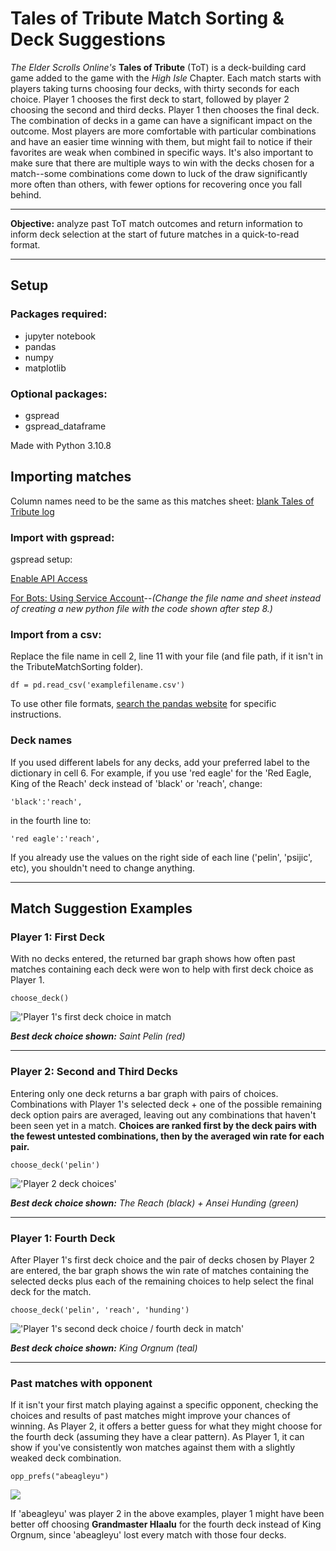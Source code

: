 # Tales of Tribute Match Sorting & Deck Suggestions

*The Elder Scrolls Online's* __Tales of Tribute__ (ToT) is a deck-building card game added to the game with the *High Isle* Chapter. Each match starts with players taking turns choosing four decks, with thirty seconds for each choice. Player 1 chooses the first deck to start, followed by player 2 choosing the second and third decks. Player 1 then chooses the final deck. The combination of decks in a game can have a significant impact on the outcome. Most players are more comfortable with particular combinations and have an easier time winning with them, but might fail to notice if their favorites are weak when combined in specific ways. It's also important to make sure that there are multiple ways to win with the decks chosen for a match--some combinations come down to luck of the draw significantly more often than others, with fewer options for recovering once you fall behind.

----------
__Objective:__ analyze past ToT match outcomes and return information to inform deck selection at the start of future matches in a quick-to-read format.

----------

## __Setup__

### Packages required:

- jupyter notebook
- pandas
- numpy
- matplotlib

### Optional packages:
- gspread
- gspread_dataframe

Made with Python 3.10.8

## __Importing matches__

Column names need to be the same as this matches sheet: [blank Tales of Tribute log](https://docs.google.com/spreadsheets/d/1YQ2j1tEnVOCa40rRS8KYiVN84ltjJW523-lenTeBh_M/edit?usp=sharing)

### __Import with gspread:__

gspread setup:

[Enable API Access](https://docs.gspread.org/en/v5.7.0/oauth2.html#oauth-client-id)

[For Bots: Using Service Account](https://docs.gspread.org/en/v5.7.0/oauth2.html#for-bots-using-service-account)--*(Change the file name and sheet instead of creating a new python file with the code shown after step 8.)*

### __Import from a csv:__

 Replace the file name in cell 2, line 11 with your file (and file path, if it isn't in the TributeMatchSorting folder).

```
df = pd.read_csv('examplefilename.csv')
```

 To use other file formats, [search the pandas website](https://pandas.pydata.org/docs/search.html) for specific instructions.

### __Deck names__

If you used different labels for any decks, add your preferred label to the dictionary in cell 6. For example, if you use 'red eagle' for the 'Red Eagle, King of the Reach' deck instead of 'black' or 'reach', change:
```
'black':'reach',
```
in the fourth line to:

```
'red eagle':'reach',
```

If you already use the values on the right side of each line ('pelin', 'psijic', etc), you shouldn't need to change anything.

---

## Match Suggestion Examples

### __Player 1: First Deck__

With no decks entered, the returned bar graph shows how often past matches containing each deck were won to help with first deck choice as Player 1.

```
choose_deck()
```

!['Player 1's first deck choice in match](images/p1_first.png)

*__Best deck choice shown:__ Saint Pelin (red)*

---

### __Player 2: Second and Third Decks__

Entering only one deck returns a bar graph with pairs of choices. Combinations with Player 1's selected deck + one of the possible remaining deck option pairs are averaged, leaving out any combinations that haven't been seen yet in a match. __Choices are ranked first by the deck pairs with the fewest untested combinations, then by the averaged win rate for each pair.__

```
choose_deck('pelin')
```

!['Player 2 deck choices'](images/p2.png)

*__Best deck choice shown:__ The Reach (black) + Ansei Hunding (green)*

---

### __Player 1: Fourth Deck__

After Player 1's first deck choice and the pair of decks chosen by Player 2 are entered, the bar graph shows the win rate of matches containing the selected decks plus each of the remaining choices to help select the final deck for the match.

```
choose_deck('pelin', 'reach', 'hunding')
```

!['Player 1's second deck choice / fourth deck in match'](images/p1_fourth.png)

*__Best deck choice shown:__ King Orgnum (teal)*

---

### __Past matches with opponent__

If it isn't your first match playing against a specific opponent, checking the choices and results of past matches might improve your chances of winning. As Player 2, it offers a better guess for what they might choose for the fourth deck (assuming they have a clear pattern). As Player 1, it can show if you've consistently won matches against them with a slightly weaked deck combination.

```
opp_prefs("abeagleyu")
```

![](images/opp_prefs.PNG)

If 'abeagleyu' was player 2 in the above examples, player 1 might have been better off choosing __Grandmaster Hlaalu__ for the fourth deck instead of King Orgnum, since 'abeagleyu' lost every match with those four decks.